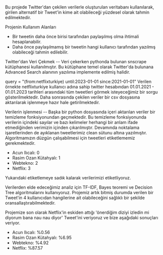 Bu projede Twitter'dan çekilen verilerle oluşturulan veritabanı kullanılarak, girilen alternatif bir Tweet'in kime ait olabileceği yüzdesel olarak tahmin edilmektedir.

Projenin Kullanım Alanları
- Bir tweetin daha önce birisi tarafından paylaşılmış olma ihtimali hesaplanabilir.
- Daha önce paylaşılmamış bir tweetin hangi kullanıcı tarafından yazılmış olabileceği tahmin edilebilir.



Twitter'dan Veri Çekmek --
Veri çekerken pythonda bulunan snscrape kütüphanesi kullanılmıştır.
Bu kütüphane temel olarak Twitter'da bulunana Advanced Search alanının yazılıma implemente edilmiş halidir.

query = "(from:netflixturkiye) until:2023-01-01 since:2021-01-01"
Verilen örnekte netflixturkiye kullanıcı adına sahip twitter hesabından 01.01.2021 - 01.01.2023 tarihleri arasındaki tüm tweetleri görmek isteyeceğimiz bir sorgu gösterilmektedir.
Daha sonrasında çekilen veriler bir csv dosyasına aktarılarak işlenmeye hazır hale getirilmektedir.


Verilerin işlenmesi --
Başka bir python dosyasında içeri aktarılan veriler bir temizleme fonksiyonundan geçmektedir. 
Bu temizleme fonksiyonunda verilerin içindeki sayılar ve bazı kelimeler herhangi bir anlam ifade etmediğinden verimizin içinden çıkarılmıştır.
Devamında noktalama işaretlerinden de ayıklanan tweetlerimiz clean sütunu altına yazılmıştır.
Algoritmamızın düzgün çalışabilmesi için tweetleri etiketlememiz gerekmektedir.

* Acun Ilıcalı: 0
* Rasim Ozan Kütahyalı: 1
* Webtekno: 2
* Netflix: 3

Yukarıdaki etiketlemeye sadık kalarak verilerimizi etiketliyoruz.



Verilerden elde edeceğimiz analiz için TF-IDF, Bayes teoremi ve Decision Tree algoritmalarını kullanıyoruz.
Projemiz artık bitmiş durumda verilen bir Tweet'in 4 kullanıcıdan hangilerine ait olabileceğini sağlıklı bir şekilde oransallaştırabilmektedir.

Projemize son olarak Netflix'in eskiden attığı   'önerdiğim diziyi izledin mi diyorum bana nau nau diyor'  Tweet'ini veriyoruz ve bize aşağıdaki sonuçları veriyor.

* Acun Ilıcalı: %0.56
* Rasim Ozan Kütahyalı: %6.95
* Webtekno: %4.92
* Netflix: %87.57
